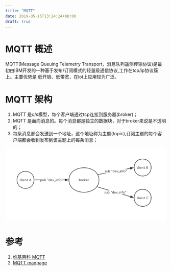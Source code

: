 ```yaml
---
title: "MQTT"
date: 2019-05-15T13:24:24+08:00
draft: true
---
```



# MQTT 概述
  
MQTT(Message Queuing Telemetry Transport，消息队列遥测传输协议)是最初由IBM开发的一种基于发布/订阅模式的轻量级通信协议,工作在tcp/ip协议簇上。主要优势是
低开销、低带宽，在lot上应用较为广泛。


# MQTT 架构
1. MQTT 是c/s模型，每个客户端通过tcp连接到服务器(broker)；
2. MQTT 是面向消息的。每个消息都是独立的数据块，对于broker来说是不透明的；
3. 每条消息都会发送到一个地址，这个地址称为主题(topic),订阅主题的每个客户端都会收到发布到该主题上的每条消息；

![](../../../static/mqtt_arch.png)



# 参考  

 1. [维基百科 MQTT](https://zh.wikipedia.org/wiki/MQTT)  
 2. [MQTT manpage](https://mosquitto.org/man/mqtt-7.html)